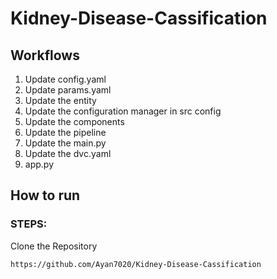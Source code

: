 # Kidney-Disease-Cassification 

## Workflows
1. Update config.yaml 
2. Update params.yaml
3. Update the entity
4. Update the configuration manager in src config
5. Update the components
6. Update the pipeline
7. Update the main.py
8. Update the dvc.yaml
9. app.py

## How to run
### STEPS:
Clone the Repository

```bash
https://github.com/Ayan7020/Kidney-Disease-Cassification 
```     
